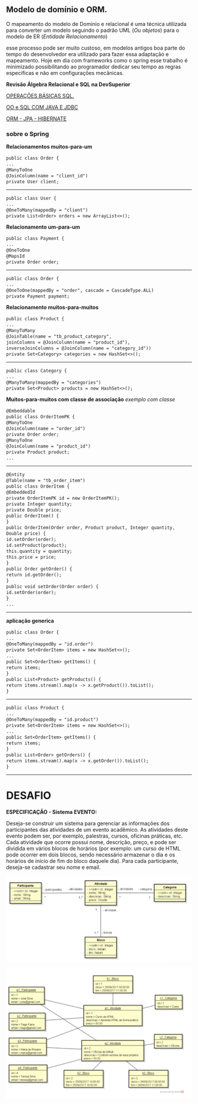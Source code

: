   

## Modelo de domínio e ORM.

  

O mapeamento do modelo de Dominio e relacional é uma técnica utilizada para converter um modelo seguindo o padrão UML (*Ou objetos*) para o modelo de ER (*Entidade Relacionamento*) 

esse processo pode ser muito custoso, em modelos antigos boa parte do tempo do desenvolvedor era utilizado para fazer essa adaptação e mapeamento. Hoje em dia com frameworks como o spring esse trabalho é minimizado possibilitando ao programador dedicar seu tempo as regras especificas e não em configurações mecânicas. 

**Revisão Álgebra Relacional e SQL na DevSuperior**

[OPERAÇÕES BÁSICAS SQL.](https://www.youtube.com/watch?v=GHpE5xOxXXI)

[OO e SQL COM JAVA E JDBC](https://www.youtube.com/watch?v=xC_yKw3MYX4)


[ORM - JPA - HIBERNATE](https://www.youtube.com/watch?v=CAP1IPgeJkw)


### sobre o Spring

**Relacionamentos muitos-para-um**

	public class Order {
	...
	@ManyToOne
	@JoinColumn(name = "client_id")
	private User client;

---

	public class User {
	...
	@OneToMany(mappedBy = "client")
	private List<Order> orders = new ArrayList<>();



**Relacionamento um-para-um**

	public class Payment {
	...
	@OneToOne
	@MapsId
	private Order order;
	
---

	public class Order {
	...
	@OneToOne(mappedBy = "order", cascade = CascadeType.ALL)
	private Payment payment;

**Relacionamento muitos-para-muitos**

	public class Product {
	...
	@ManyToMany
	@JoinTable(name = "tb_product_category",
	joinColumns = @JoinColumn(name = "product_id"),
	inverseJoinColumns = @JoinColumn(name = "category_id"))
	private Set<Category> categories = new HashSet<>();

---
	public class Category {
	...
	@ManyToMany(mappedBy = "categories")
	private Set<Product> products = new HashSet<>();

**Muitos-para-muitos com classe de associação**
*exemplo com classe*
	
	@Embeddable
	public class OrderItemPK {
	@ManyToOne
	@JoinColumn(name = "order_id")
	private Order order;
	@ManyToOne
	@JoinColumn(name = "product_id")
	private Product product;
	...
---
	@Entity
	@Table(name = "tb_order_item")
	public class OrderItem {
	@EmbeddedId
	private OrderItemPK id = new OrderItemPK();
	private Integer quantity;
	private Double price;
	public OrderItem() {
	}
	public OrderItem(Order order, Product product, Integer quantity, Double price) {
	id.setOrder(order);
	id.setProduct(product);
	this.quantity = quantity;
	this.price = price;
	}
	public Order getOrder() {
	return id.getOrder();
	}
	public void setOrder(Order order) {
	id.setOrder(order);
	}
	...

---
**aplicação generica**

	public class Order {
	...
	@OneToMany(mappedBy = "id.order")
	private Set<OrderItem> items = new HashSet<>();
	...
	public Set<OrderItem> getItems() {
	return items;
	}
	public List<Product> getProducts() {
	return items.stream().map(x -> x.getProduct()).toList();
	}
---
	public class Product {
	...
	@OneToMany(mappedBy = "id.product")
	private Set<OrderItem> items = new HashSet<>();
	...
	public Set<OrderItem> getItems() {
	return items;
	}
	public List<Order> getOrders() {
	return items.stream().map(x -> x.getOrder()).toList();
	}
--- 

# DESAFIO 

**ESPECIFICAÇÃO - Sistema EVENTO:**

Deseja-se construir um sistema para gerenciar as informações dos participantes das atividades de um
evento acadêmico. As atividades deste evento podem ser, por exemplo, palestras, cursos, oficinas
práticas, etc. Cada atividade que ocorre possui nome, descrição, preço, e pode ser dividida em vários
blocos de horários (por exemplo: um curso de HTML pode ocorrer em dois blocos, sendo necessário
armazenar o dia e os horários de início de fim do bloco daquele dia). Para cada participante, deseja-se
cadastrar seu nome e email.

![uml-1](https://github.com/LucasRuizMartins/spring-devsuperior/blob/main/Professional/modelo-dominio-orm/docs-estudos/UML-1.png?raw=true)

![uml-2](https://github.com/LucasRuizMartins/spring-devsuperior/blob/main/Professional/modelo-dominio-orm/docs-estudos/UML-2.png?raw=true)
